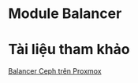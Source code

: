 # Module Balancer

# Tài liệu tham khảo 
[Balancer Ceph trên Proxmox](https://forum.proxmox.com/threads/ceph-balancing-osd-distribution-new-in-luminous.43328/)